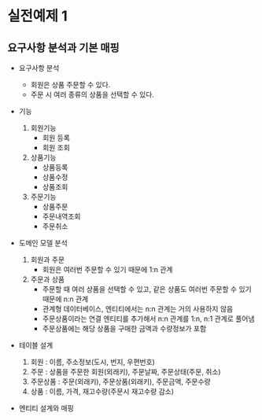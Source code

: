 # 실전예제 1

## 요구사항 분석과 기본 매핑

- 요구사항 분석
    - 회원은 상품 주문할 수 있다.
    - 주문 시 여러 종류의 상품을 선택할 수 있다.
    
- 기능
    1. 회원기능
        - 회원 등록
        - 회원 조회
    2. 상품기능
        - 상품등록
        - 상품수정
        - 상품조회
    3. 주문기능
        - 상품주문
        - 주문내역조회
        - 주문취소
        
- 도메인 모델 분석
    1. 회원과 주문 
        - 회원은 여러번 주문할 수 있기 때문에 1:n 관계
    2. 주문과 상품 
        - 주문할 때 여러 상품을 선택할 수 있고, 같은 상품도 여러번 주문할 수 있기 때문에 n:n 관계
        - 관계형 데이터베이스, 엔티티에서는 n:n 관계는 거의 사용하지 않음
        - 주문상품이라는 연결 엔티티를 추가해서 n:n 관계를 1:n, n:1 관계로 풀어냄
        - 주문상품에는 해당 상품을 구매한 금액과 수량정보가 포함
             
- 테이블 설계
    1. 회원 : 이름, 주소정보(도시, 번지, 우편번호)
    2. 주문 : 상품을 주문한 회원(외래키), 주문날짜, 주문상태(주문, 취소)
    3. 주문상품 : 주문(외래키), 주문상품(외래키), 주문금액, 주문수량
    4. 상품 : 이름, 가격, 재고수량(주문시 재고수량 감소)
    
- 엔티티 설계와 매핑